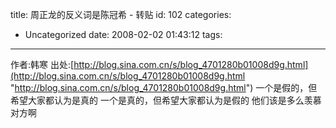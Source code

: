 title: 周正龙的反义词是陈冠希 - 转贴
id: 102
categories:
  - Uncategorized
date: 2008-02-02 01:43:12
tags:
---

<div id="msgcns!9697D6160EFEBC17!1609" class="bvMsg">

作者:韩寒
出处:[http://blog.sina.com.cn/s/blog_4701280b01008d9g.html](http://blog.sina.com.cn/s/blog_4701280b01008d9g.html "http://blog.sina.com.cn/s/blog_4701280b01008d9g.html")
一个是假的，但希望大家都认为是真的
一个是真的，但希望大家都认为是假的
他们该是多么羡慕对方啊
</div>